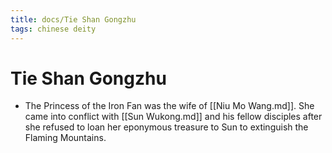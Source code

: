 ```yaml
---
title: docs/Tie Shan Gongzhu
tags: chinese deity
---
```


# Tie Shan Gongzhu 
- The Princess of the Iron Fan was the wife of [[Niu Mo Wang.md]]. She came into conflict with [[Sun Wukong.md]] and his fellow disciples after she refused to loan her eponymous treasure to Sun to extinguish the Flaming Mountains.